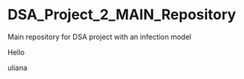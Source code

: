 # DSA_Project_2_MAIN_Repository
Main repository for DSA project with an infection model


Hello


uliana
